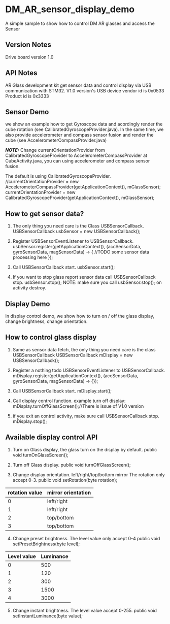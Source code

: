 # DM_AR_sensor_display_demo
A simple sample to show how to control DM AR glasses and access the Sensor


## Version Notes
Drive board version 1.0

## API Notes
AR Glass development kit get sensor data and control display via USB communication with STM32.
V1.0 version's USB device vendor id is 0x0533
Product id is 0x3333

## Sensor Demo
we show an example how to get Gyroscope data and acordingly render the cube rotation (see CalibratedGyroscopeProvider.java).
In the same time, we also provide accelerometer and compass sensor fusion and render the cube (see AccelerometerCompassProvider.java)

***NOTE:***
Change currentOrientationProvider from CalibratedGyroscopeProvider to AccelerometerCompassProvider at CubeActivity.java, you can using accelerometer and compass sensor fusion.

The default is using CalibratedGyroscopeProvider.
//currentOrientationProvider = new AccelerometerCompassProvider(getApplicationContext(), mGlassSensor);
currentOrientationProvider = new CalibratedGyroscopeProvider(getApplicationContext(), mGlassSensor);

## How to get sensor data?
1.	The only thing you need care is the Class USBSensorCallback.
USBSensorCallback usbSensor = new USBSensorCallback();

2.	Register USBSensorEventListener to USBSensorCallback.
usbSensor.register(getApplicationContext(), (accSensorData, gyroSensorData, magSensorData) -> {
    //TODO some sensor data processing here
});

3.	Call USBSensorCallback start.
usbSensor.start();

4.	If you want to stop glass report sensor data call USBSensorCallback stop.
usbSensor.stop();
NOTE: make sure you call usbSensor.stop(); on activity destroy.


## Display Demo
In display control demo, we show how to turn on / off the glass display, change brightness, change orientation.

## How to control glass display
1.	Same as sensor data fetch, the only thing you need care is the class
USBSensorCallback
USBSensorCallback mDisplay = new USBSensorCallback();

2.	Register a nothing todo USBSensorEventListener to USBSensorCallback.
mDisplay.register(getApplicationContext(), (accSensorData, gyroSensorData, magSensorData) -> {});

3.	Call USBSensorCallback start.
mDisplay.start();

4.	Call display control function. example turn off display:
mDisplay.turnOffGlassScreen();//There is issue of V1.0 version

5.	if you exit an control activity, make sure call USBSensorCallback stop.
mDisplay.stop();


## Available display control API
1.	Turn on Glass display, the glass turn on the display by default.
public void turnOnGlassScreen();

2.	Turn off Glass display.
public void turnOffGlassScreen();

3.	Change display orientation. left/right/top/bottom mirror The rotation only accept 0-3.
public void setRotation(byte rotation);


|rotation value|mirror orientation|
|-|--
|0|left/right|
|1|left/right|
|2|top/bottom|
|3|top/bottom|

4.	Change preset brightness. The level value only accept 0-4
public void setPresetBrightness(byte level);

|Level value | Luminance|
|--| --
|0|500|
1|120
2|300
3|1500
4|3000

5.	Change instant brightness. The level value accept 0-255.
public void setInstantLuminance(byte value);
